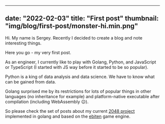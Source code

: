 
---
date: "2022-02-03"
title: "First post"
thumbnail: "img/blog/first-post/monster-hi.min.png"
---

Hi. My name is Sergey. Recently I decided to create a blog and note interesting things.

Here you go - my very first post.

As an engineer, I currently like to play with Golang, Python, and JavaScript or TypeScript (I started with JS way before it started to be so popular).
<!--more-->
Python is a king of data analysis and data science. We have to know what can be gained from data. 

Golang surprised me by its restrictions for lots of popular things in other languages (no inheritance for example) and platform-native executable after compilation (including WebAssembly 😉).

So please check the set of posts about my current [2048 project](/project/proj-2048/) implemented in golang and based on the [ebiten](https://ebiten.org/) game engine.
